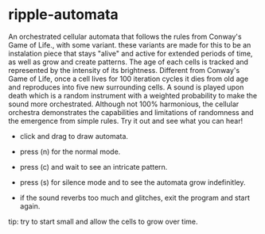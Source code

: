 # ripple-automata

An orchestrated cellular automata that follows the rules from Conway's Game of Life., with some variant. these variants are made for this to be an instalation piece that stays "alive" and active for extended periods of time, as well as grow and create patterns. The  age of each cells is tracked and represented by the intensity of its brightness. Different from Conway's Game of Life, once a cell lives for 100 iteration cycles it dies from old age and reproduces into five new surrounding cells. A sound is played upon death which is a random instrument with a weighted probability to make the sound more orchestrated. Although not 100% harmonious, the cellular orchestra demonstrates the capabilities and limitations of randomness and the emergence from simple rules. Try it out and see what you can hear!

* click and drag to draw automata.

* press (n) for the normal mode.

* press (c) and wait to see an intricate pattern.

* press (s) for silence mode and to see the automata grow indefinitley.

* if the sound reverbs too much and glitches, exit the program and start again.


tip: try to start small and allow the cells to grow over time.
